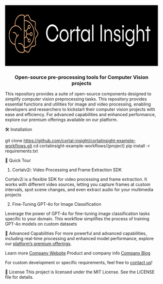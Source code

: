 <h3 align="center">
  <img src="img/ci_logo.png" height="200">
</h3>

<h3 align="center">
  <p>Open-source pre-processing tools for Computer Vision projects</p>
</h3>

This repository provides a suite of open-source components designed to simplify computer vision preprocessing tasks. This repository provides essential functions and utilities for image and video processing, enabling developers and researchers to kickstart their computer vision projects with ease and efficiency. For advanced capabilities and enhanced performance, explore our premium offerings available on our platform.


🛠 Installation

  git clone https://github.com/cortal-insight/cortalinsight-example-workflows.git
  cd cortalinsight-example-workflows/{project}
  pip install -r requirements.txt

🚀 Quick Tour 

1. Cortalv2i: Video Processing and Frame Extraction SDK

Cortalv2i is a flexible SDK for video processing and frame extraction. It works with different video sources, letting you capture frames at custom intervals, spot scene changes, and even extract audio for your multimedia projects

2. Fine-Tuning GPT-4o for Image Classification

Leverage the power of GPT-4o for fine-tuning image classification tasks specific to your domain. This workflow simplifies the process of training GPT-4o models on custom datasets

🔗 Advanced Capabilities
For more powerful and advanced capabilities, including real-time processing and enhanced model performance, explore our [platform’s premium offerings](https://cortalinsight.com/). 

Learn more
[Company Website](https://cortalinsight.com/) Product and company info
[Company Blog](https://www.cortalinsight.com/blog) 

For custom development or specific requirements, feel free to [contact us](https://tally.so/r/w4KpeO)!


📜 License
This project is licensed under the MIT License. See the LICENSE file for details.
